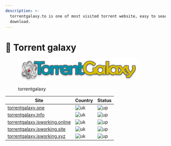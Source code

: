 ```yaml
---
description: >-
  torrentgalaxy.to is one of most visited torrent website, easy to search and
  download.
---
```


# 🔮 Torrent galaxy

<figure><img src="../.gitbook/assets/tgxlogo.png" alt=""><figcaption><p>torrentgalaxy</p></figcaption></figure>

| Site                                                                      | Country                                                            | Status                                                       |
| ------------------------------------------------------------------------- | ------------------------------------------------------------------ | ------------------------------------------------------------ |
| [torrentgalaxy.one](https://torrentgalaxy.one)                            | ![uk](https://thepiratebayproxy.github.io/assets/img/flags/us.gif) | ![up](https://thepiratebayproxy.github.io/assets/img/up.png) |
| [torrentgalaxy.info](https://torrentgalaxy.info/)                         | ![uk](https://thepiratebayproxy.github.io/assets/img/flags/us.gif) | ![up](https://thepiratebayproxy.github.io/assets/img/up.png) |
| [torrentgalaxy.isworking.online](https://torrentgalaxy.isworking.online/) | ![uk](https://thepiratebayproxy.github.io/assets/img/flags/us.gif) | ![up](https://thepiratebayproxy.github.io/assets/img/up.png) |
| [torrentgalaxy.isworking.site](https://torrentgalaxy.isworking.site/)     | ![uk](https://thepiratebayproxy.github.io/assets/img/flags/us.gif) | ![up](https://thepiratebayproxy.github.io/assets/img/up.png) |
| [torrentgalaxy.isworking.xyz](https://torrentgalaxy.isworking.xyz/)       | ![uk](https://thepiratebayproxy.github.io/assets/img/flags/us.gif) | ![up](https://thepiratebayproxy.github.io/assets/img/up.png) |

